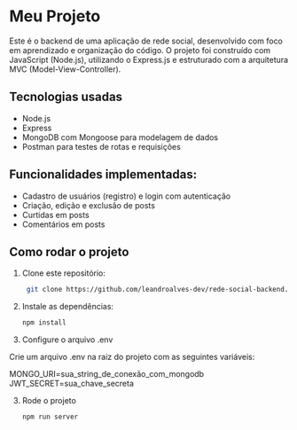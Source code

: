 # Meu Projeto

Este é o backend de uma aplicação de rede social, desenvolvido com foco em aprendizado e organização do código. O projeto foi construído com JavaScript (Node.js), utilizando o Express.js e estruturado com a arquitetura MVC (Model-View-Controller).

## Tecnologias usadas

-  Node.js
-  Express
-  MongoDB com Mongoose para modelagem de dados
-  Postman para testes de rotas e requisições

## Funcionalidades implementadas:

-  Cadastro de usuários (registro) e login com autenticação
-  Criação, edição e exclusão de posts
-  Curtidas em posts
-  Comentários em posts

## Como rodar o projeto

1. Clone este repositório:
   ```bash
    git clone https://github.com/leandroalves-dev/rede-social-backend.git

2. Instale as dependências:
   ```bash
   npm install

4. Configure o arquivo .env

Crie um arquivo .env na raiz do projeto com as seguintes variáveis:

MONGO_URI=sua_string_de_conexão_com_mongodb
JWT_SECRET=sua_chave_secreta  

3. Rode o projeto
    ```bash
    npm run server
